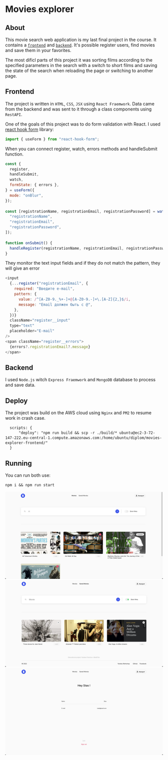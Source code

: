 # Movies explorer

## About

This movie search web application is my last final project in the course. It contains a <a href="https://github.com/ctacbarada/movies-explorer-frontend">`frontend`</a> and <a href="https://github.com/ctacbarada/movies-explorer-api">`backend`</a>. It's possible register users, find movies and save them in your favorites.

The most dificl parts of this project it was sorting films according to the specified parameters in the search with a switch to short films and saving the state of the search when reloading the page or switching to another page.

## Frontend

The project is written in `HTML`, `CSS`, `JSX` using `React Fraemwork`. Data came from the backend and was sent to it through a class components using `RestAPI`.

One of the goals of this project was to do form validation with React. I used <a href="https://react-hook-form.com/">react hook form</a> library:

```JavaScript
import { useForm } from "react-hook-form";
```

When you can connect register, watch, errors methods and handleSubmit function.

```JavaScript
const {
  register,
  handleSubmit,
  watch,
  formState: { errors },
} = useForm({
  mode: "onBlur",
});

const [registrationName, registrationEmail, registrationPassword] = watch([
  "registrationName",
  "registrationEmail",
  "registrationPassword",
]);

function onSubmit() {
  handleRegister(registrationName, registrationEmail, registrationPassword);
}
```

They monitor the text input fields and if they do not match the pattern, they will give an error

```JavaScript
<input
  {...register("registrationEmail", {
    required: "Введите e-mail",
    pattern: {
      value: /^[A-Z0-9._%+-]+@[A-Z0-9.-]+\.[A-Z]{2,}$/i,
      message: "Email должен быть с @",
    },
  })}
  className="register__input"
  type="text"
  placeholder="E-mail"
/>
<span className="register__errors">
  {errors?.registrationEmail?.message}
</span>
```

## Backend

I used `Node.js` witch `Express Fraemwork` and `MongoDB` database to process and save data.

## Deploy

The project was build on the AWS cloud using `Nginx` and `PM2` to resume work in crash case.

```JS
  scripts: {
      "deploy": "npm run build && scp -r ./build/* ubuntu@ec2-3-72-147-222.eu-central-1.compute.amazonaws.com:/home/ubuntu/diplom/movies-explorer-frontend/"
  }
```

## Running

You can run both use:
```
npm i && npm run start
```

![Preview](https://github.com/ctacbarada/movies-explorer-frontend/blob/main/src/images/Screenshot%202022-09-09%20at%2022.51.59.png?raw=true)
![Preview](https://github.com/ctacbarada/movies-explorer-frontend/blob/main/src/images/Screenshot%202022-09-09%20at%2022.52.30.png?raw=true)
![Preview](https://github.com/ctacbarada/movies-explorer-frontend/blob/main/src/images/Screenshot%202022-09-09%20at%2022.52.38.png?raw=true)
